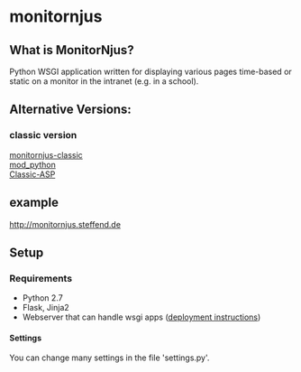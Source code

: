 # monitornjus
## What is MonitorNjus?
Python WSGI application written for displaying various pages time-based or static on a monitor in the intranet (e.g. in a school).

## Alternative Versions:
### classic version ###
[monitornjus-classic](https://github.com/SteffenDE/monitornjus-classic)<br>
[mod_python](https://files.steffend.de/monitornjus/0.9.2/momp.zip)<br>
[Classic-ASP](https://files.steffend.de/monitornjus/0.9.2/moasp.zip)

## example
http://monitornjus.steffend.de

## Setup
### Requirements
* Python 2.7
* Flask, Jinja2
* Webserver that can handle wsgi apps ([deployment instructions](http://flask.pocoo.org/docs/0.10/deploying/))

#### Settings
You can change many settings in the file 'settings.py'.<br>
